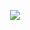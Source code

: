 <p align=center> <img src=https://komarev.com/ghpvc/?username=5th-child&color=E270A4&style=flat-square&label=🧁>
